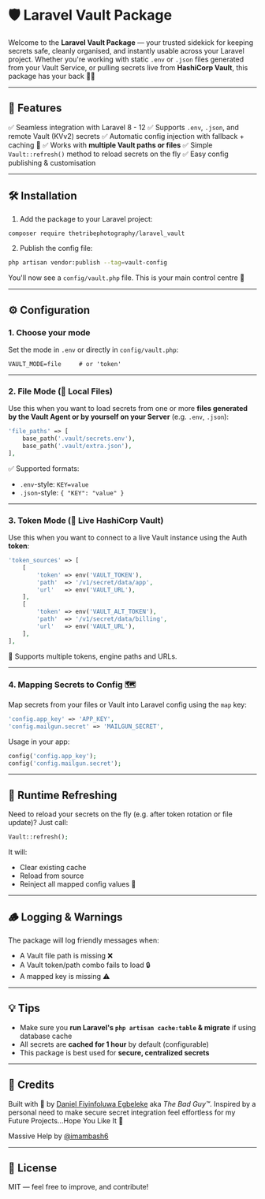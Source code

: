 # 🛡️ Laravel Vault Package

Welcome to the **Laravel Vault Package** — your trusted sidekick for keeping secrets safe, cleanly organised, and instantly usable across your Laravel project. Whether you're working with static `.env` or `.json` files generated from your Vault Service, or pulling secrets live from **HashiCorp Vault**, this package has your back 💼🔐

---

## 🚀 Features

✅ Seamless integration with Laravel 8 - 12
✅ Supports `.env`, `.json`, and remote Vault (KVv2) secrets
✅ Automatic config injection with fallback + caching 🔄
✅ Works with **multiple Vault paths or files**
✅ Simple `Vault::refresh()` method to reload secrets on the fly
✅ Easy config publishing & customisation

---

## 🛠️ Installation

1. Add the package to your Laravel project:

```bash
composer require thetribephotography/laravel_vault
```

2. Publish the config file:

```bash
php artisan vendor:publish --tag=vault-config
```

You'll now see a `config/vault.php` file. This is your main control centre 🧠

---

## ⚙️ Configuration

### 1. Choose your mode

Set the mode in `.env` or directly in `config/vault.php`:

```env
VAULT_MODE=file     # or 'token'
```

---

### 2. File Mode (📁 Local Files)

Use this when you want to load secrets from one or more **files generated by the Vault Agent or by yourself on your Server** (e.g. `.env`, `.json`):

```php
'file_paths' => [
    base_path('.vault/secrets.env'),
    base_path('.vault/extra.json'),
],
```

✅ Supported formats:

* `.env`-style: `KEY=value`
* `.json`-style: `{ "KEY": "value" }`

---

### 3. Token Mode (🔐 Live HashiCorp Vault)

Use this when you want to connect to a live Vault instance using the Auth **token**:

```php
'token_sources' => [
    [
        'token' => env('VAULT_TOKEN'),
        'path'  => '/v1/secret/data/app',
        'url'   => env('VAULT_URL'),
    ],
    [
        'token' => env('VAULT_ALT_TOKEN'),
        'path'  => '/v1/secret/data/billing',
        'url'   => env('VAULT_URL'),
    ],
],
```

📌 Supports multiple tokens, engine paths and URLs.

---

### 4. Mapping Secrets to Config 🗺️

Map secrets from your files or Vault into Laravel config using the `map` key:

```php
'config.app_key' => 'APP_KEY',
'config.mailgun.secret' => 'MAILGUN_SECRET',
```

Usage in your app:

```php
config('config.app_key');
config('config.mailgun.secret');
```

---

## 🧼 Runtime Refreshing

Need to reload your secrets on the fly (e.g. after token rotation or file update)? Just call:

```php
Vault::refresh();
```

It will:

* Clear existing cache
* Reload from source
* Reinject all mapped config values 🔁

---

## 🪵 Logging & Warnings

The package will log friendly messages when:

* A Vault file path is missing ❌
* A Vault token/path combo fails to load 🔒
* A mapped key is missing ⚠️

---

## 💡 Tips

* Make sure you **run Laravel's `php artisan cache:table` & migrate** if using database cache
* All secrets are **cached for 1 hour** by default (configurable)
* This package is best used for **secure, centralized secrets**

---

## 🙌 Credits

Built with 🖤 by [Daniel Fiyinfoluwa Egbeleke](mailto:fiyinfoluwaegbeleke@gmail.com) aka *The Bad Guy™*.
Inspired by a personal need to make secure secret integration feel effortless for my Future Projects...Hope You Like It 🔐

Massive Help by [@imambash6](https://github.com/imambash6)

---

## 📄 License

MIT — feel free to improve, and contribute!
